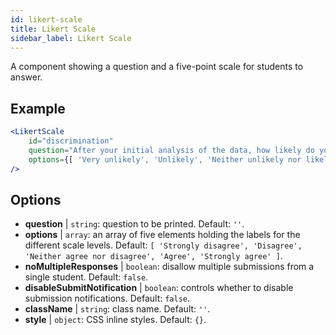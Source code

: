 ```yaml
---
id: likert-scale
title: Likert Scale
sidebar_label: Likert Scale
---
```


A component showing a question and a five-point scale for students to answer.

## Example

```jsx live
<LikertScale 
    id="discrimination" 
    question="After your initial analysis of the data, how likely do you think it is that players are discriminated against by soccer referees because of their skin tone?" 
    options={[ 'Very unlikely', 'Unlikely', 'Neither unlikely nor likely', 'Likely', 'Very Likely']} 
/>
```

## Options

* __question__ | `string`: question to be printed. Default: `''`.
* __options__ | `array`: an array of five elements holding the labels for the different scale levels. Default: `[
  'Strongly disagree',
  'Disagree',
  'Neither agree nor disagree',
  'Agree',
  'Strongly agree'
]`.
* __noMultipleResponses__ | `boolean`: disallow multiple submissions from a single student. Default: `false`.
* __disableSubmitNotification__ | `boolean`: controls whether to disable submission notifications. Default: `false`.
* __className__ | `string`: class name. Default: `''`.
* __style__ | `object`: CSS inline styles. Default: `{}`.
